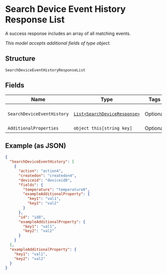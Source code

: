 
# Search Device Event History Response List

A success response includes an array of all matching events.

*This model accepts additional fields of type object.*

## Structure

`SearchDeviceEventHistoryResponseList`

## Fields

| Name | Type | Tags | Description |
|  --- | --- | --- | --- |
| `SearchDeviceEventHistory` | [`List<SearchDeviceResponse>`](../../doc/models/search-device-response.md) | Optional | **Constraints**: *Maximum Items*: `100` |
| `AdditionalProperties` | `object this[string key]` | Optional | - |

## Example (as JSON)

```json
{
  "SearchDeviceEventHistory": [
    {
      "action": "action4",
      "createdon": "createdon4",
      "deviceid": "deviceid8",
      "fields": {
        "temperature": "temperature0",
        "exampleAdditionalProperty": {
          "key1": "val1",
          "key2": "val2"
        }
      },
      "id": "id8",
      "exampleAdditionalProperty": {
        "key1": "val1",
        "key2": "val2"
      }
    }
  ],
  "exampleAdditionalProperty": {
    "key1": "val1",
    "key2": "val2"
  }
}
```

